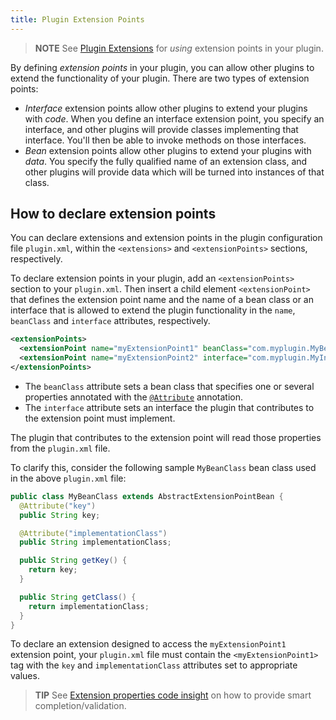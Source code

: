 ```yaml
---
title: Plugin Extension Points
---
```


> **NOTE** See [Plugin Extensions](plugin_extensions.md) for _using_ extension points in your plugin.

By defining _extension points_ in your plugin, you can allow other plugins to extend the functionality of your plugin.
There are two types of extension points:

 * _Interface_ extension points allow other plugins to extend your plugins with _code_. When you define an interface
   extension point, you specify an interface, and other plugins will provide classes implementing that interface.
   You'll then be able to invoke methods on those interfaces.
 * _Bean_ extension points allow other plugins to extend your plugins with _data_. You specify the fully qualified
   name of an extension class, and other plugins will provide data which will be turned into instances of that class.  

## How to declare extension points

You can declare extensions and extension points in the plugin configuration file `plugin.xml`, within the `<extensions>` and `<extensionPoints>` sections, respectively.

To declare extension points in your plugin, add an `<extensionPoints>` section to your `plugin.xml`. Then insert a child element `<extensionPoint>` that defines the extension point name and the name of a bean class or an interface that is allowed to extend the plugin functionality in the `name`, `beanClass` and `interface` attributes, respectively.

```xml
<extensionPoints>
  <extensionPoint name="myExtensionPoint1" beanClass="com.myplugin.MyBeanClass">
  <extensionPoint name="myExtensionPoint2" interface="com.myplugin.MyInterface">
</extensionPoints>
```

* The `beanClass` attribute sets a bean class that specifies one or several properties annotated with the [`@Attribute`](upsource:///platform/util/src/com/intellij/util/xmlb/annotations/Attribute.java) annotation.
* The `interface` attribute sets an interface the plugin that contributes to the extension point must implement.

The plugin that contributes to the extension point will read those properties from the `plugin.xml` file.

To clarify this, consider the following sample `MyBeanClass` bean class used in the above `plugin.xml` file:

```java
public class MyBeanClass extends AbstractExtensionPointBean {
  @Attribute("key")
  public String key;

  @Attribute("implementationClass")
  public String implementationClass;

  public String getKey() {
    return key;
  }

  public String getClass() {
    return implementationClass;
  }
}
```

To declare an extension designed to access the `myExtensionPoint1` extension point, your `plugin.xml` file must contain the `<myExtensionPoint1>` tag with the `key` and `implementationClass` attributes set to appropriate values.

> **TIP** See [Extension properties code insight](plugin_extensions.md#extension-properties-code-insight) on how to provide smart completion/validation.
